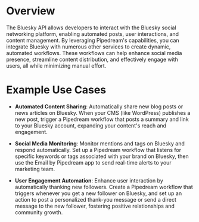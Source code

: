 # Overview

The Bluesky API allows developers to interact with the Bluesky social networking platform, enabling automated posts, user interactions, and content management. By leveraging Pipedream's capabilities, you can integrate Bluesky with numerous other services to create dynamic, automated workflows. These workflows can help enhance social media presence, streamline content distribution, and effectively engage with users, all while minimizing manual effort.

# Example Use Cases

- **Automated Content Sharing**: Automatically share new blog posts or news articles on Bluesky. When your CMS (like WordPress) publishes a new post, trigger a Pipedream workflow that posts a summary and link to your Bluesky account, expanding your content's reach and engagement.

- **Social Media Monitoring**: Monitor mentions and tags on Bluesky and respond automatically. Set up a Pipedream workflow that listens for specific keywords or tags associated with your brand on Bluesky, then use the Email by Pipedream app to send real-time alerts to your marketing team.

- **User Engagement Automation**: Enhance user interaction by automatically thanking new followers. Create a Pipedream workflow that triggers whenever you get a new follower on Bluesky, and set up an action to post a personalized thank-you message or send a direct message to the new follower, fostering positive relationships and community growth.
